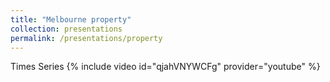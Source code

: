 ```yaml
---
title: "Melbourne property"
collection: presentations
permalink: /presentations/property
---
```


Times Series
{% include video id="qjahVNYWCFg" provider="youtube" %}
